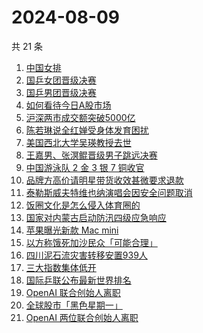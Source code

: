 # 2024-08-09

共 21 条

<!-- BEGIN -->
<!-- 最后更新时间 Fri Aug 09 2024 17:10:14 GMT+0800 (China Standard Time) -->

1. [中国女排](https://www.zhihu.com/search?q=%E4%B8%AD%E5%9B%BD%E5%A5%B3%E6%8E%92)
1. [国乒女团晋级决赛](https://www.zhihu.com/search?q=%E5%9B%BD%E4%B9%92%E5%A5%B3%E5%9B%A2%E6%99%8B%E7%BA%A7%E5%86%B3%E8%B5%9B)
1. [国乒男团晋级决赛](https://www.zhihu.com/search?q=%E5%9B%BD%E4%B9%92%E7%94%B7%E5%9B%A2%E6%99%8B%E7%BA%A7%E5%86%B3%E8%B5%9B)
1. [如何看待今日A股市场](https://www.zhihu.com/search?q=%E5%A6%82%E4%BD%95%E7%9C%8B%E5%BE%85%E4%BB%8A%E6%97%A5A%E8%82%A1%E5%B8%82%E5%9C%BA)
1. [沪深两市成交额突破5000亿](https://www.zhihu.com/search?q=%E6%B2%AA%E6%B7%B1%E4%B8%A4%E5%B8%82%E6%88%90%E4%BA%A4%E9%A2%9D%E7%AA%81%E7%A0%B45000%E4%BA%BF)
1. [陈若琳说全红婵受身体发育困扰](https://www.zhihu.com/search?q=%E9%99%88%E8%8B%A5%E7%90%B3%E8%AF%B4%E5%85%A8%E7%BA%A2%E5%A9%B5%E5%8F%97%E8%BA%AB%E4%BD%93%E5%8F%91%E8%82%B2%E5%9B%B0%E6%89%B0)
1. [美国西北大学吴瑛教授去世](https://www.zhihu.com/search?q=%E7%BE%8E%E5%9B%BD%E8%A5%BF%E5%8C%97%E5%A4%A7%E5%AD%A6%E5%90%B4%E7%91%9B%E6%95%99%E6%8E%88%E5%8E%BB%E4%B8%96)
1. [王嘉男、张溟鲲晋级男子跳远决赛](https://www.zhihu.com/search?q=%E7%8E%8B%E5%98%89%E7%94%B7%E3%80%81%E5%BC%A0%E6%BA%9F%E9%B2%B2%E6%99%8B%E7%BA%A7%E7%94%B7%E5%AD%90%E8%B7%B3%E8%BF%9C%E5%86%B3%E8%B5%9B)
1. [中国游泳队 2 金 3 银 7 铜收官](https://www.zhihu.com/search?q=%E4%B8%AD%E5%9B%BD%E6%B8%B8%E6%B3%B3%E9%98%9F%202%20%E9%87%91%203%20%E9%93%B6%207%20%E9%93%9C%E6%94%B6%E5%AE%98)
1. [品牌方高价请明星带货收效甚微要求退款](https://www.zhihu.com/search?q=%E5%93%81%E7%89%8C%E6%96%B9%E9%AB%98%E4%BB%B7%E8%AF%B7%E6%98%8E%E6%98%9F%E5%B8%A6%E8%B4%A7%E6%94%B6%E6%95%88%E7%94%9A%E5%BE%AE%E8%A6%81%E6%B1%82%E9%80%80%E6%AC%BE)
1. [泰勒斯威夫特维也纳演唱会因安全问题取消](https://www.zhihu.com/search?q=%E6%B3%B0%E5%8B%92%E6%96%AF%E5%A8%81%E5%A4%AB%E7%89%B9%E7%BB%B4%E4%B9%9F%E7%BA%B3%E6%BC%94%E5%94%B1%E4%BC%9A%E5%9B%A0%E5%AE%89%E5%85%A8%E9%97%AE%E9%A2%98%E5%8F%96%E6%B6%88)
1. [饭圈文化是怎么侵入体育圈的](https://www.zhihu.com/search?q=%E9%A5%AD%E5%9C%88%E6%96%87%E5%8C%96%E6%98%AF%E6%80%8E%E4%B9%88%E4%BE%B5%E5%85%A5%E4%BD%93%E8%82%B2%E5%9C%88%E7%9A%84)
1. [国家对内蒙古启动防汛四级应急响应](https://www.zhihu.com/search?q=%E5%9B%BD%E5%AE%B6%E5%AF%B9%E5%86%85%E8%92%99%E5%8F%A4%E5%90%AF%E5%8A%A8%E9%98%B2%E6%B1%9B%E5%9B%9B%E7%BA%A7%E5%BA%94%E6%80%A5%E5%93%8D%E5%BA%94)
1. [苹果曝光新款 Mac mini](https://www.zhihu.com/search?q=%E8%8B%B9%E6%9E%9C%E6%9B%9D%E5%85%89%E6%96%B0%E6%AC%BE%20Mac%20mini)
1. [以方称饿死加沙民众「可能合理」](https://www.zhihu.com/search?q=%E4%BB%A5%E6%96%B9%E7%A7%B0%E9%A5%BF%E6%AD%BB%E5%8A%A0%E6%B2%99%E6%B0%91%E4%BC%97%E3%80%8C%E5%8F%AF%E8%83%BD%E5%90%88%E7%90%86%E3%80%8D)
1. [四川泥石流灾害转移安置939人](https://www.zhihu.com/search?q=%E5%9B%9B%E5%B7%9D%E6%B3%A5%E7%9F%B3%E6%B5%81%E7%81%BE%E5%AE%B3%E8%BD%AC%E7%A7%BB%E5%AE%89%E7%BD%AE939%E4%BA%BA)
1. [三大指数集体低开](https://www.zhihu.com/search?q=%E4%B8%89%E5%A4%A7%E6%8C%87%E6%95%B0%E9%9B%86%E4%BD%93%E4%BD%8E%E5%BC%80)
1. [国际乒联公布最新世界排名](https://www.zhihu.com/search?q=%E5%9B%BD%E9%99%85%E4%B9%92%E8%81%94%E5%85%AC%E5%B8%83%E6%9C%80%E6%96%B0%E4%B8%96%E7%95%8C%E6%8E%92%E5%90%8D)
1. [OpenAI 联合创始人离职](https://www.zhihu.com/search?q=OpenAI%20%E8%81%94%E5%90%88%E5%88%9B%E5%A7%8B%E4%BA%BA%E7%A6%BB%E8%81%8C)
1. [全球股市「黑色星期一」](https://www.zhihu.com/search?q=%E5%85%A8%E7%90%83%E8%82%A1%E5%B8%82%E3%80%8C%E9%BB%91%E8%89%B2%E6%98%9F%E6%9C%9F%E4%B8%80%E3%80%8D)
1. [OpenAI 两位联合创始人离职](https://www.zhihu.com/search?q=OpenAI%20%E4%B8%A4%E4%BD%8D%E8%81%94%E5%90%88%E5%88%9B%E5%A7%8B%E4%BA%BA%E7%A6%BB%E8%81%8C)

<!-- END -->
